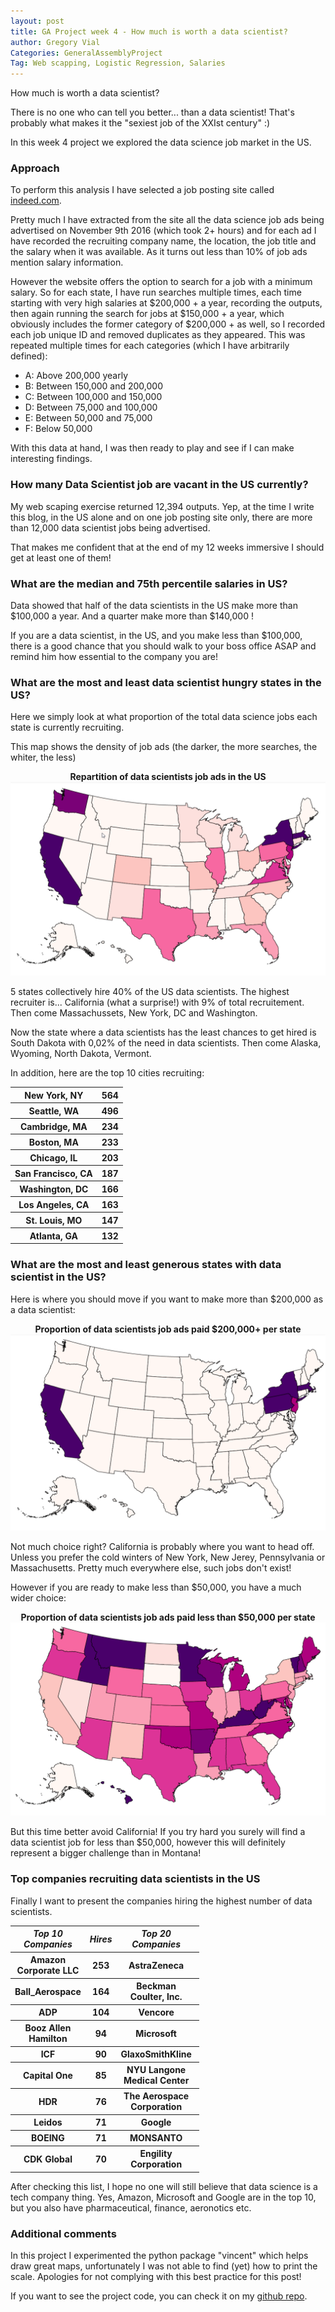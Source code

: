 ```yaml
---
layout: post
title: GA Project week 4 - How much is worth a data scientist?
author: Gregory Vial
Categories: GeneralAssemblyProject
Tag: Web scapping, Logistic Regression, Salaries
---
```


How much is worth a data scientist?

There is no one who can tell you better... than a data scientist! That's probably what makes it the "sexiest job of the XXIst century" :)

In this week 4 project we explored the data science job market in the US.

### Approach

To perform this analysis I have selected a job posting site called [indeed.com](http://www.indeed.com). 

Pretty much I have extracted from the site all the data science job ads being advertised on November 9th 2016 (which took 2+ hours) and for each ad I have recorded the recruiting company name, the location, the job title and the salary when it was available. As it turns out less than 10% of job ads mention salary information.

However the website offers the option to search for a job with a minimum salary. So for each state, I have run searches multiple times, each time starting with very high salaries at $200,000 + a year, recording the outputs, then again running the search for jobs at $150,000 + a year, which obviously includes the former category of $200,000 + as well, so I recorded each job unique ID and removed duplicates as they appeared. This was repeated multiple times for each categories (which I have arbitrarily defined):
* A: Above 200,000 yearly
* B: Between 150,000 and 200,000
* C: Between 100,000 and 150,000
* D: Between 75,000 and 100,000
* E: Between 50,000 and 75,000
* F: Below 50,000

With this data at hand, I was then ready to play and see if I can make interesting findings.

### How many Data Scientist job are vacant in the US currently?
My web scaping exercise returned 12,394 outputs. Yep, at the time I write this blog, in the US alone and on one job posting site only, there are more than 12,000 data scientist jobs being advertised.

That makes me confident that at the end of my 12 weeks immersive I should get at least one of them!

### What are the median and 75th percentile salaries in US?
Data showed that half of the data scientists in the US make more than $100,000 a year.
And a quarter make more than $140,000 !

If you are a data scientist, in the US, and you make less than $100,000, there is a good chance that you should walk to your boss office ASAP and remind him how essential to the company you are!

### What are the most and least data scientist hungry states in the US?

Here we simply look at what proportion of the total data science jobs each state is currently recruiting.

This map shows the density of job ads (the darker, the more searches, the whiter, the less)

<center><b>Repartition of data scientists job ads in the US</b> </center>
<img src="/assets/us_jobs_repartition.png">

5 states collectively hire 40% of the US data scientists. The highest recruiter is... California (what a surprise!) with 9% of total recruitement. Then come Massachussets, New York, DC and Washington.

Now the state where a data scientists has the least chances to get hired is South Dakota with 0,02% of the need in data scientists. Then come Alaska, Wyoming, North Dakota, Vermont.

In addition, here are the top 10 cities recruiting:
<table style="width:40%" align="center">  
<tr>
    <th>New York, NY</th>
    <th>564</th>
</tr>
<tr>
    <th>Seattle, WA</th>
    <th>          496</th>
  </tr>
<tr>
    <th>Cambridge, MA </th>
    <th>       234</th>
  </tr>
<tr>
    <th>Boston, MA  </th>
    <th>         233</th>
  </tr>
<tr>
    <th>Chicago, IL  </th>
    <th>        203</th>
  </tr>
<tr>
    <th>San Francisco, CA</th>
    <th>    187</th>
  </tr>
<tr>
    <th>Washington, DC </th>
    <th>      166</th>
  </tr>
<tr>
    <th>Los Angeles, CA </th>
    <th>     163</th>
  </tr>
<tr>
    <th>St. Louis, MO </th>
    <th>       147</th>
  </tr>
<tr>
    <th>Atlanta, GA  </th>
    <th>        132</th>
  </tr>
</table>

### What are the most and least generous states with data scientist in the US?

Here is where you should move if you want to make more than \$200,000 as a data scientist:

<center><b>Proportion of data scientists job ads paid $200,000+ per state</b> </center>
<img src="/assets/very_high_salaries.png">

Not much choice right? California is probably where you want to head off. Unless you prefer the cold winters of New York, New Jerey, Pennsylvania or Massachusetts.  Pretty much everywhere else, such jobs don't exist!

However if you are ready to make less than $50,000, you have a much wider choice:

<center><b>Proportion of data scientists job ads paid  less than $50,000 per state</b> </center>
<img src="/assets/very_low_salaries.png">

But this time better avoid California! If you try hard you surely will find a data scientist job for less than $50,000, however this will definitely represent a bigger challenge than in Montana!

### Top companies recruiting data scientists in the US

Finally I want to present the companies hiring the highest number of data scientists.

<table style="width:60%" align="center">  
<tr>
    <th><em>Top 10 Companies</em> </th>
    <th><em>Hires</em></th>
    <th><em>Top 20 Companies</em></th>
    <th><em>Hires</em></th>
</tr>
<tr>
    <th>Amazon Corporate LLC </th>
    <th>         253</th>
    <th>AstraZeneca</th>
    <th>                    65</th>
</tr>
<tr>
    <th>Ball_Aerospace </th>
    <th>               164</th>
        <th>Beckman Coulter, Inc.</th>
    <th>          65</th>
  </tr>
<tr>
    <th>ADP </th>
    <th>                          104</th>
        <th>Vencore</th>
    <th>                        62</th>
  </tr>
<tr>
    <th>Booz Allen Hamilton</th>
    <th>            94</th>
        <th>Microsoft</th>
    <th>                      61</th>
  </tr>
<tr>
    <th>ICF  </th>
    <th>                          90</th>
        <th>GlaxoSmithKline</th>
    <th>                57</th>
  </tr>
<tr>
    <th>Capital One  </th>
    <th>                  85</th>
        <th>NYU Langone Medical Center</th>
    <th>    54</th>
  </tr>
<tr>
    <th>HDR</th>
    <th>                            76</th>
        <th>The Aerospace Corporation</th>
    <th>      52</th>
  </tr>
<tr>
    <th>Leidos </th>
    <th>                        71</th>
        <th>Google</th>
    <th>                         51</th>
  </tr>
<tr>
    <th>BOEING </th>
    <th>                        71</th>
        <th>MONSANTO</th>
    <th>                       48</th>
  </tr>
<tr>
    <th>CDK Global </th>
    <th>                    70</th>
        <th>Engility Corporation</th>
    <th>           48</th>
      </tr>
</table>

After checking this list, I hope no one will still believe that data science is a tech company thing. Yes, Amazon, Microsoft and Google are in the top 10, but you also have pharmaceutical, finance, aeronotics etc.

### Additional comments
In this project I experimented the python package "vincent" which helps draw great maps, unfortunately I was not able to find (yet) how to print the scale. Apologies for not complying with this best practice for this post!

If you want to see the project code, you can check it on my <a href="https://github.com/GregVial/DSI_LDN_1_HOMEWORK/tree/master/greg/project4">github repo</a>. 


